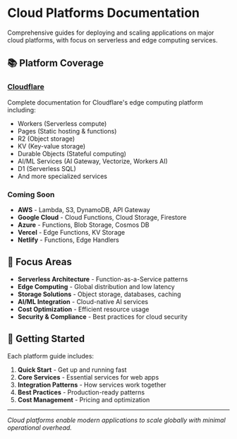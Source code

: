 # Cloud Platforms Documentation

Comprehensive guides for deploying and scaling applications on major cloud platforms, with focus on serverless and edge computing services.

## 📚 Platform Coverage

### [Cloudflare](./cloudflare/)
Complete documentation for Cloudflare's edge computing platform including:
- Workers (Serverless compute)
- Pages (Static hosting & functions)
- R2 (Object storage)
- KV (Key-value storage)
- Durable Objects (Stateful computing)
- AI/ML Services (AI Gateway, Vectorize, Workers AI)
- D1 (Serverless SQL)
- And more specialized services

### Coming Soon
- **AWS** - Lambda, S3, DynamoDB, API Gateway
- **Google Cloud** - Cloud Functions, Cloud Storage, Firestore
- **Azure** - Functions, Blob Storage, Cosmos DB
- **Vercel** - Edge Functions, KV Storage
- **Netlify** - Functions, Edge Handlers

## 🎯 Focus Areas

- **Serverless Architecture** - Function-as-a-Service patterns
- **Edge Computing** - Global distribution and low latency
- **Storage Solutions** - Object storage, databases, caching
- **AI/ML Integration** - Cloud-native AI services
- **Cost Optimization** - Efficient resource usage
- **Security & Compliance** - Best practices for cloud security

## 🚀 Getting Started

Each platform guide includes:
1. **Quick Start** - Get up and running fast
2. **Core Services** - Essential services for web apps
3. **Integration Patterns** - How services work together
4. **Best Practices** - Production-ready patterns
5. **Cost Management** - Pricing and optimization

---

*Cloud platforms enable modern applications to scale globally with minimal operational overhead.*